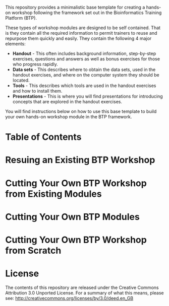 This repository provides a minimalistic base template for creating a hands-on workshop
following the framework set out in the Bioinformatics Training Platform (BTP).

These types of workshop modules are designed to be self contained. That is they contain all the
required information to permit trainers to reuse and repurpose them quickly and easily. They contain
the following 4 major elements:

 * **Handout** - This often includes background information, step-by-step exercises, questions and
   answers as well as bonus exercises for those who progress rapidly.
 * **Data sets** - This describes where to obtain the data sets, used in the handout exercises, and
   where on the computer system they should be located.
 * **Tools** - This describes which tools are used in the handout exercises and how to install them.
 * **Presentations** - This is where you will find presentations for introducing concepts that are
   explored in the handout exercises.

You will find instructions below on how to use this base template to build your own hands-on
workshop module in the BTP framework.

Table of Contents
=================
<!-- toc -->

Resuing an Existing BTP Workshop
================================

Cutting Your Own BTP Workshop from Existing Modules
===================================================

Cutting Your Own BTP Modules
============================

Cutting Your Own BTP Workshop from Scratch
==========================================


License
=======
The contents of this repository are released under the Creative Commons
Attribution 3.0 Unported License. For a summary of what this means,
please see:
http://creativecommons.org/licenses/by/3.0/deed.en_GB

